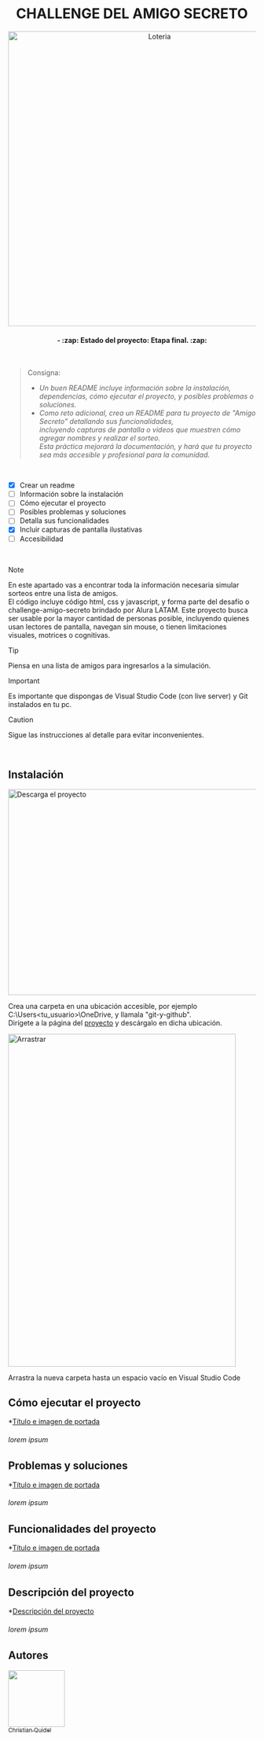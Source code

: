 # <div align="center">CHALLENGE DEL AMIGO SECRETO</div>
<div align="center">
  <img src="https://github.com/user-attachments/assets/0f454203-6820-43cd-b68c-1184a383292b" alt="Loteria" width="600" />
</div>

<h4 align="center">- :zap: Estado del proyecto: Etapa final. :zap: </h4>

<br>

> Consigna:  <!-- Texto citado de la consingna de Alura LATAM - Oracle-->
> - *Un buen README incluye información sobre la instalación, dependencias, cómo ejecutar el proyecto, y posibles problemas o soluciones.*   
> - *Como reto adicional, crea un README para tu proyecto de "Amigo Secreto" detallando sus funcionalidades,*  
> *incluyendo capturas de pantalla o videos que muestren cómo agregar nombres y realizar el sorteo.  
> Esta práctica mejorará la documentación, y hará que tu proyecto sea más accesible y profesional para la comunidad.*

<br>

- [X] Crear un readme
- [ ] Información sobre la instalación
- [ ] Cómo ejecutar el proyecto
- [ ] Posibles problemas y soluciones
- [ ] Detalla sus funcionalidades
- [X] Incluir capturas de pantalla ilustativas
- [ ] Accesibilidad

<br>

> [!NOTE]
> En este apartado vas a encontrar toda la información necesaria simular sorteos entre una lista de amigos.  
> El código incluye código html, css y javascript, y forma parte del desafío o challenge-amigo-secreto brindado por Alura LATAM.
> Este proyecto busca ser usable por la mayor cantidad de personas posible, incluyendo quienes usan lectores de pantalla, navegan sin mouse, o tienen limitaciones visuales, motrices o cognitivas.

> [!TIP]
> Piensa en una lista de amigos para ingresarlos a la simulación.

> [!IMPORTANT]
> Es importante que dispongas de Visual Studio Code (con live server) y Git instalados en tu pc.

> [!CAUTION]
> Sigue las instrucciones al detalle para evitar inconvenientes.

<br>

## Instalación
<img width="851" height="419" alt="Descarga el proyecto" src="https://github.com/user-attachments/assets/d58ff3b6-1b58-421b-8825-d3c6c61f42ec" />  
  
Crea una carpeta en una ubicación accesible, por ejemplo C:\Users\<tu_usuario>\OneDrive\, y llamala "git-y-github".  
Dirígete a la página del [proyecto](https://github.com/reddjedet/challenge-amigo-secreto) y descárgalo en dicha ubicación.  
  
<img width="463" height="677" alt="Arrastrar" src="https://github.com/user-attachments/assets/c9705dd7-8b9e-4c12-8559-0e18b7d1f2a3" />  
  
Arrastra la nueva carpeta hasta un espacio vacío en Visual Studio Code  
  


## Cómo ejecutar el proyecto
*[Título e imagen de portada](#Título-e-imagen-de-portada)
###### lorem ipsum
## Problemas y soluciones
*[Título e imagen de portada](#Título-e-imagen-de-portada)
###### lorem ipsum
## Funcionalidades del proyecto
*[Título e imagen de portada](#Título-e-imagen-de-portada)
###### lorem ipsum
## Descripción del proyecto
*[Descripción del proyecto](#descripción-del-proyecto)
###### lorem ipsum
## Autores
[<img src="https://avatars.githubusercontent.com/u/82478333?s=400&v=4" width=115><br><sub>Christian Quidel</sub>](https://github.com/reddjedet) 
